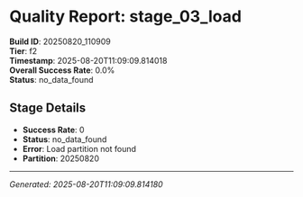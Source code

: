 # Quality Report: stage_03_load

**Build ID**: 20250820_110909  
**Tier**: f2  
**Timestamp**: 2025-08-20T11:09:09.814018  
**Overall Success Rate**: 0.0%  
**Status**: no_data_found

## Stage Details

- **Success Rate**: 0
- **Status**: no_data_found
- **Error**: Load partition not found
- **Partition**: 20250820

---
*Generated: 2025-08-20T11:09:09.814180*
